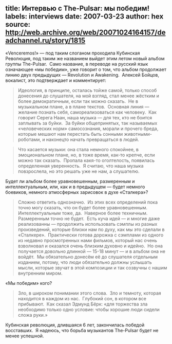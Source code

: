 title: Интервью с The-Pulsar: мы победим!
labels: interviews
date: 2007-03-23
author: hex
source: http://web.archive.org/web/20071024164157/deadchannel.ru/story/1815
---
«Venceremos!» — под таким слоганом проходила Кубинская Революция, под таким же
названием выйдет этим летом новый альбом группы The-Pulsar.  Само название, в
переводе на русский язык означающее «мы победим», уже говорит о том, что альбом
продолжает линию двух предыдущих — Revolution и Awakening.  Алексей Бойцов,
вокалист, это подтверждает и комментирует:

> Идеология, в принципе, осталась тойже самой, только способ донесения до
> слушателя, на мой взгляд, стал менее жёстким и более демократичным, если так
> можно сказать.  Не в музыкальном плане, а в плане текстов.  Основная линия —
> желание познать себя, самореализоваться как человеку.  Как говорит Серега
> Наан, наша музыка — для тех, кто не боится заплывать за буйки.  За буйки
> общепринятых, так называемых «человеческих норм» самосознания, морали и
> прочего бреда, которые мешают нам перестать быть сонными животными-роботами, и
> наконецто начать превращаться в людей.

> Что касается музыки: она стала немного спокойнее, в эмоциональном плане, но, в
> тоже время, как-то крепче, если можно так сказать.  Пропала какя-то
> оголтелость, появилась определенная уверенность.  Я считаю, что наша музыка
> повзрослела, но это решать уже не нам, а слушателю.

Будет ли альбом более уравновешенным, размеренным и интеллектуальным, или, как и
в предыдущем — будет немного боевиков, немного атмосферных зарисовок в духе
«Сталкера»? 

> Сложно ответить однозначно.  Из этих всех определений пока точно могу сказать,
> что он будет более уравновешенным.  Интеллектуальным тоже, да.  Наверное более
> техничным.  Размеренным точно не будет.  Есть куча идей — и многие даже
> реализованны — продолжить использовать сэмплы из разных произведений, которые
> близки нам по духу, как мы это сделали в «Сталкере».  Практически готова
> дорожка с сэмплами из одного из недавно просмотренных нами фильмов, который
> нас очень взволновал и оказался очень близким духовно и идейно.  Но она
> получается довольно длинной — 15-18 минут — и в альбом она не войдёт.  Мы
> обязательно донесём её до слушателя отдельным изданием, потому, что люди
> обязательно должны услышать мысли, которые звучат в этой композиции и так
> созвучны с нашим внутренним миром.

«Мы победим» кого?

> Зло, в широком понимании этого слова.  Зло и темноту, которая находится в
> каждом из нас.  Глубокий сон, в котором все прибывают.  Как сказал Эдмунд
> Бёрк: «для торжества зла необходимо только одно условие: чтобы хорошие люди
> сидели сложа руки.»

Кубинская революция, длившаяся 6 лет, закончилась победой восставших.  Я
надеюсь, что борьба музыкантов The-Pulsar будет не менее успешной.
